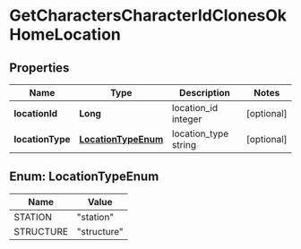 
# GetCharactersCharacterIdClonesOkHomeLocation

## Properties
Name | Type | Description | Notes
------------ | ------------- | ------------- | -------------
**locationId** | **Long** | location_id integer |  [optional]
**locationType** | [**LocationTypeEnum**](#LocationTypeEnum) | location_type string |  [optional]


<a name="LocationTypeEnum"></a>
## Enum: LocationTypeEnum
Name | Value
---- | -----
STATION | &quot;station&quot;
STRUCTURE | &quot;structure&quot;



